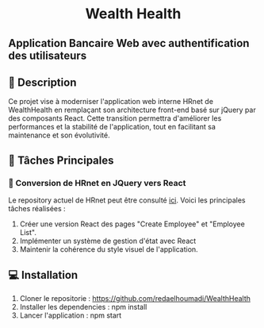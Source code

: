 # <p align="center">Wealth Health</p>

## Application Bancaire Web avec authentification des utilisateurs

## 📝 Description

Ce projet vise à moderniser l'application web interne HRnet de WealthHealth en remplaçant son architecture front-end basé sur jQuery par des composants React. Cette transition permettra d'améliorer les performances et la stabilité de l'application, tout en facilitant sa maintenance et son évolutivité.

## 🚀 Tâches Principales

### 🔄 Conversion de HRnet en JQuery vers React

Le repository actuel de HRnet peut être consulté [ici](https://github.com/OpenClassrooms-Student-Center/P12_Front-end). Voici les principales tâches réalisées :

1. Créer une version React des pages "Create Employee" et "Employee List".
2. Implémenter un système de gestion d'état avec React
3. Maintenir la cohérence du style visuel de l'application.

## 💻 Installation

1. Cloner le repositorie : https://github.com/redaelhoumadi/WealthHealth
2. Installer les dependencies : npm install
3. Lancer l'application : npm start

